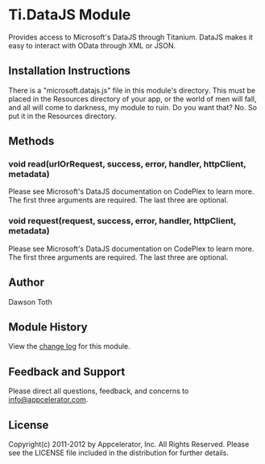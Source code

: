 # Ti.DataJS Module

Provides access to Microsoft's DataJS through Titanium. DataJS makes it easy to interact with OData through XML or JSON.

## Installation Instructions

There is a "microsoft.datajs.js" file in this module's directory. This must be placed in the Resources directory of your
app, or the world of men will fall, and all will come to darkness, my module to ruin. Do you want that? No. So put it in
the Resources directory.

## Methods

### void read(urlOrRequest, success, error, handler, httpClient, metadata)
Please see Microsoft's DataJS documentation on CodePlex to learn more.
The first three arguments are required. The last three are optional.

### void request(request, success, error, handler, httpClient, metadata)
Please see Microsoft's DataJS documentation on CodePlex to learn more.
The first three arguments are required. The last three are optional.

## Author

Dawson Toth

## Module History

View the [change log](changelog.html) for this module.

## Feedback and Support

Please direct all questions, feedback, and concerns to [info@appcelerator.com](mailto:info@appcelerator.com?subject=Ti.DataJS%20Module).

## License

Copyright(c) 2011-2012 by Appcelerator, Inc. All Rights Reserved. Please see the LICENSE file included in the distribution for further details.

